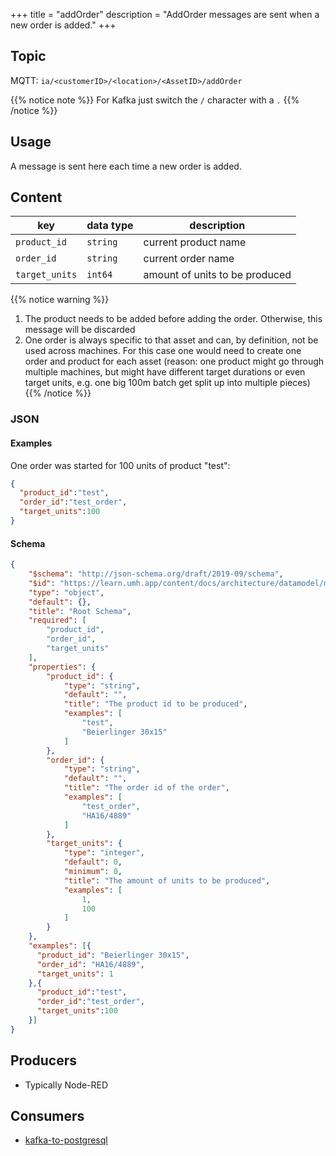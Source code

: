 +++
title = "addOrder"
description = "AddOrder messages are sent when a new order is added."
+++

## Topic

MQTT: ``ia/<customerID>/<location>/<AssetID>/addOrder``

{{% notice note %}}
For Kafka just switch the `/` character with a `.`
{{% /notice %}}

## Usage

A message is sent here each time a new order is added.

## Content

| key            | data type | description                    |
|----------------|-----------|--------------------------------|
| `product_id`   | `string`  | current product name           |
| `order_id`     | `string`  | current order name             |
| `target_units` | `int64`   | amount of units to be produced |



{{% notice warning %}}
1. The product needs to be added before adding the order. Otherwise, this message will be discarded
2. One order is always specific to that asset and can, by definition, not be used across machines. For this case one would need to create one order and product for each asset (reason: one product might go through multiple machines, but might have different target durations or even target units, e.g. one big 100m batch get split up into multiple pieces)
{{% /notice %}}



### JSON

#### Examples

One order was started for 100 units of product "test":
```json
{
  "product_id":"test",
  "order_id":"test_order",
  "target_units":100
}
```



#### Schema

```json
{
    "$schema": "http://json-schema.org/draft/2019-09/schema",
    "$id": "https://learn.umh.app/content/docs/architecture/datamodel/messages/addOrder.json",
    "type": "object",
    "default": {},
    "title": "Root Schema",
    "required": [
        "product_id",
        "order_id",
        "target_units"
    ],
    "properties": {
        "product_id": {
            "type": "string",
            "default": "",
            "title": "The product id to be produced",
            "examples": [
                "test",
                "Beierlinger 30x15"
            ]
        },
        "order_id": {
            "type": "string",
            "default": "",
            "title": "The order id of the order",
            "examples": [
                "test_order",
                "HA16/4889"
            ]
        },
        "target_units": {
            "type": "integer",
            "default": 0,
            "minimum": 0,
            "title": "The amount of units to be produced",
            "examples": [
                1,
                100
            ]
        }
    },
    "examples": [{
      "product_id": "Beierlinger 30x15",
      "order_id": "HA16/4889",
      "target_units": 1
    },{
      "product_id":"test",
      "order_id":"test_order",
      "target_units":100
    }]
}
```

## Producers

- Typically Node-RED

## Consumers

- [kafka-to-postgresql](/docs/core/kafka-to-postgresql)
